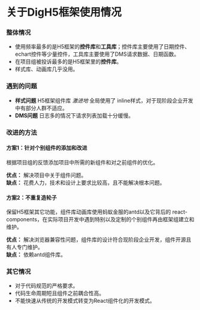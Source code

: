 
# 关于DigH5框架使用情况

### 整体情况
* 使用频率最多的是H5框架的**控件库**和**工具库**；控件库主要使用了日期控件、echart控件等少量控件，工具库主要使用了DMS请求数据、日期函数。
* 在项目组被投诉最多的是H5框架里的**控件库**。
* 样式库、动画库几乎没用。


### 遇到的问题
* **样式问题** H5框架组件库 *激进地* 全局使用了 inline样式，对于现阶段企业开发中有部分人群不适应。
* **DMS问题** 日志多的情况下请求列表加载十分缓慢。

### 改进的方法
#### **方案1：针对个别组件的添加和改进**
根据项目组的反馈添加项目中所需的新组件和对之前组件的优化。  

**优点：** 解决项目中关于组件问题。  
**缺点：** 花费人力，技术和设计上要求比较高，且不能解决根本问题。  
#### **方案2：不重复造轮子**
保留H5框架其它功能，组件库动画库使用蚂蚁金服的antd以及它背后的 react-components，在实际项目开发中遇到特别以及定制的个别组件再由框架组建立和维护。  

**优点：** 解决浏览器兼容性问题，组件库的设计符合现阶段企业开发，组件开源且有人专门维护。  
**缺点：** 依赖antd组件库。  
### 其它情况
* 对于代码规范的严格要求。  
* 代码生命周期短且组件之前耦合性高。  
* 不能快速从传统的开发模式转变为React组件化的开发模式。  
